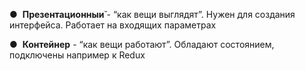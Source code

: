 ●  **Презентационныи**̆ - “как вещи выглядят”. Нужен для создания интерфейса. Работает на входящих параметрах
    
●  **Контейнер** - “как вещи работают”. Обладают состоянием, подключены например к Redux